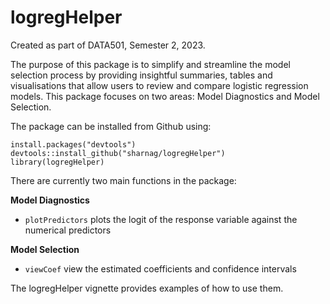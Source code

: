 # logregHelper
Created as part of DATA501, Semester 2, 2023.

The purpose of this package is to simplify and streamline the model selection process by providing insightful summaries, tables and visualisations that allow users to review and compare logistic regression models. This package focuses on two areas: Model Diagnostics and Model Selection.

The package can be installed from Github using:

```{r, eval=FALSE}
install.packages("devtools")
devtools::install_github("sharnag/logregHelper")
library(logregHelper)
```

There are currently two main functions in the package:

**Model Diagnostics**

- `plotPredictors` plots the logit of the response variable against the numerical predictors

**Model Selection**

- `viewCoef` view the estimated coefficients and confidence intervals

The logregHelper vignette provides examples of how to use them.

